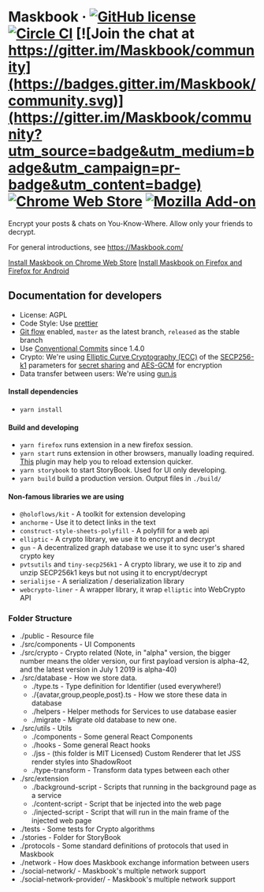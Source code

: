 # Maskbook &middot; [![GitHub license](https://img.shields.io/badge/license-AGPL-blue.svg?style=flat-square)](https://github.com/DimensionDev/Maskbook/blob/master/LICENSE) [![Circle CI](https://img.shields.io/circleci/project/github/DimensionDev/Maskbook.svg?style=flat-square&logo=circleci)](https://circleci.com/gh/DimensionDev/Maskbook) [![Join the chat at https://gitter.im/Maskbook/community](https://badges.gitter.im/Maskbook/community.svg)](https://gitter.im/Maskbook/community?utm_source=badge&utm_medium=badge&utm_campaign=pr-badge&utm_content=badge) [![Chrome Web Store](https://img.shields.io/chrome-web-store/v/jkoeaghipilijlahjplgbfiocjhldnap.svg?logo=Maskbook&logoColor=%231c68f3&style=flat-square&label=Maskbook%20for%20Chrome)][crext] [![Mozilla Add-on](https://img.shields.io/amo/v/maskbook?label=Maskbook%20for%20Firefox&style=flat-square)][fxaddon]

Encrypt your posts & chats on You-Know-Where. Allow only your friends to decrypt.

For general introductions, see https://Maskbook.com/

[Install Maskbook on Chrome Web Store][crext]
[Install Maskbook on Firefox and Firefox for Android][fxaddon]

  [crext]: https://chrome.google.com/webstore/detail/maskbook/jkoeaghipilijlahjplgbfiocjhldnap/
  [fxaddon]: https://addons.mozilla.org/en-US/firefox/addon/maskbook/

## Documentation for developers

-   License: AGPL
-   Code Style: Use [prettier](https://github.com/prettier/prettier)
-   [Git flow](https://github.com/nvie/gitflow) enabled, `master` as the latest branch, `released` as the stable branch
-   Use [Conventional Commits](https://www.conventionalcommits.org/) since 1.4.0
-   Crypto: We're using [Elliptic Curve Cryptography (ECC)](https://en.wikipedia.org/wiki/ECC) of the [SECP256-k1](https://en.bitcoin.it/wiki/Secp256k1) parameters for [secret sharing](https://en.wikipedia.org/wiki/Elliptic-curve_Diffie–Hellman) and [AES-GCM](https://en.wikipedia.org/wiki/Galois/Counter_Mode) for encryption
-   Data transfer between users: We're using [gun.js](https://gun.eco)

#### Install dependencies

-   `yarn install`

#### Build and developing

-   `yarn firefox` runs extension in a new firefox session.
-   `yarn start` runs extension in other browsers, manually loading required.    
    [This](https://chrome.google.com/webstore/detail/extensions-reloader/fimgfedafeadlieiabdeeaodndnlbhid) plugin may help you to reload extension quicker.
-   `yarn storybook` to start StoryBook. Used for UI only developing.
-   `yarn build` build a production version. Output files in `./build/`

#### Non-famous libraries we are using

-   `@holoflows/kit` - A toolkit for extension developing
-   `anchorme` - Use it to detect links in the text
-   `construct-style-sheets-polyfill` - A polyfill for a web api
-   `elliptic` - A crypto library, we use it to encrypt and decrypt
-   `gun` - A decentralized graph database we use it to sync user's shared crypto key
-   `pvtsutils` and `tiny-secp256k1` - A crypto library, we use it to zip and unzip SECP256k1 keys but not using it to encrypt/decrypt
-   `serialijse` - A serialization / deserialization library
-   `webcrypto-liner` - A wrapper library, it wrap `elliptic` into WebCrypto API

### Folder Structure

-   ./public - Resource file
-   ./src/components - UI Components
-   ./src/crypto - Crypto related (Note, in "alpha" version, the bigger number means the older version, our first payload version is alpha-42, and the latest version in July 1 2019 is alpha-40)
-   ./src/database - How we store data.
    -   ./type.ts - Type definition for Identifier (used everywhere!)
    -   ./{avatar,group,people,post}.ts - How we store these data in database
    -   ./helpers - Helper methods for Services to use database easier
    -   ./migrate - Migrate old database to new one.
-   ./src/utils - Utils
    -   ./components - Some general React Components
    -   ./hooks - Some general React hooks
    -   ./jss - (this folder is MIT Licensed) Custom Renderer that let JSS render styles into ShadowRoot
    -   ./type-transform - Transform data types between each other
-   ./src/extension
    -   ./background-script - Scripts that running in the background page as a service
    -   ./content-script - Script that be injected into the web page
    -   ./injected-script - Script that will run in the main frame of the injected web page
-   ./tests - Some tests for Crypto algorithms
-   ./stories - Folder for StoryBook
-   ./protocols - Some standard definitions of protocols that used in Maskbook
-   ./network - How does Maskbook exchange information between users
-   ./social-network/ - Maskbook's multiple network support
-   ./social-network-provider/ - Maskbook's multiple network support
